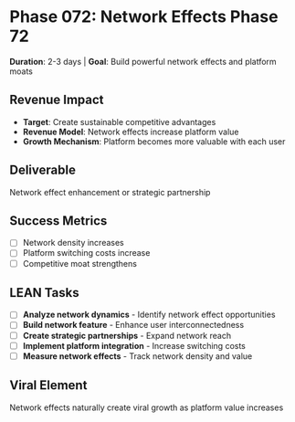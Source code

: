 # Phase 072: Network Effects Phase 72
**Duration**: 2-3 days | **Goal**: Build powerful network effects and platform moats

## Revenue Impact
- **Target**: Create sustainable competitive advantages
- **Revenue Model**: Network effects increase platform value
- **Growth Mechanism**: Platform becomes more valuable with each user

## Deliverable
Network effect enhancement or strategic partnership

## Success Metrics
- [ ] Network density increases
- [ ] Platform switching costs increase
- [ ] Competitive moat strengthens

## LEAN Tasks
- [ ] **Analyze network dynamics** - Identify network effect opportunities
- [ ] **Build network feature** - Enhance user interconnectedness
- [ ] **Create strategic partnerships** - Expand network reach
- [ ] **Implement platform integration** - Increase switching costs
- [ ] **Measure network effects** - Track network density and value

## Viral Element
Network effects naturally create viral growth as platform value increases
